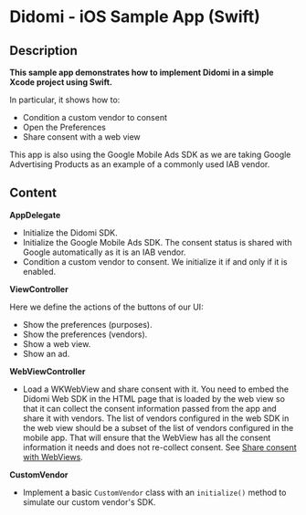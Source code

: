 #  Didomi - iOS Sample App (Swift)

## Description

**This sample app demonstrates how to implement Didomi in a simple Xcode project using Swift.**

In particular, it shows how to:
* Condition a custom vendor to consent
* Open the Preferences
* Share consent with a web view

This app is also using the Google Mobile Ads SDK as we are taking Google Advertising Products as an example of a commonly used IAB vendor.

## Content

**AppDelegate**

* Initialize the Didomi SDK.
* Initialize the Google Mobile Ads SDK. The consent status is shared with Google automatically as it is an IAB vendor.
* Condition a custom vendor to consent. We initialize it if and only if it is enabled.

**ViewController**

Here we define the actions of the buttons of our UI:
* Show the preferences (purposes).
* Show the preferences (vendors).
* Show a web view.
* Show an ad.

**WebViewController**

* Load a WKWebView and share consent with it. You need to embed the Didomi Web SDK in the HTML page that is loaded by the web view so that it can collect the consent information passed from the app and share it with vendors. The list of vendors configured in the web SDK in the web view should be a subset of the list of vendors configured in the mobile app. That will ensure that the WebView has all the consent information it needs and does not re-collect consent. See [Share consent with WebViews](https://developers.didomi.io/cmp/mobile-sdk/share-consent-with-webviews).

**CustomVendor**

* Implement a basic `CustomVendor` class with an `initialize()` method to simulate our custom vendor's SDK.

